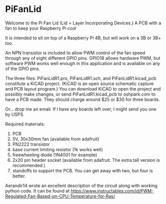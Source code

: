 # PiFanLid
Welcome to the Pi Fan Lid (Lid = Layer Incorporating Devices.) A PCB with a fan to keep your Raspberry Pi cool

It is intended to sit on top of a Raspberry Pi 4B, but will work on a 3B or 3B+ too.

An NPN transistor is included to allow PWM control of the fan speed through any of eight different GPIO pins. GPIO18 allows hardware PWM, but software PWM works well enough in this application and is available on any of the GPIO pins.

The three files: PiFanLidR1.pro, PiFanLidR1.sch, and PiFanLidR1.kicad_pcb constitute a KiCAD project. (KiCAD is an open source schematic capture and PCB layout program.) You can download KiCAD to open the project and possibly make changes, or send PiFanLidR1.kicad_pcb to oshpark.com to have a PCB made. They should charge around $25 or $30 for three boards.

Or... drop me an email. If I have any boards left over, I might send you one by USPS.

Required materials:

1. PCB
2. 5V, 30x30mm fan (available from adafruit)
3. PN2222 transistor
4. base current limiting resistor (1k works well)
5. freewheeling diode (1N4001 for example)
6. 2x20 pin header socket (available from adafruit. The extra tall version is recommended.)
7. standoffs to support the PCB. You can get away with two, but four is better.

Aerandir14 wrote an excellent description of the circuit along with working python code. It can be found at
https://www.instructables.com/id/PWM-Regulated-Fan-Based-on-CPU-Temperature-for-Ras/
